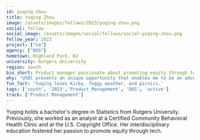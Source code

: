 ```yaml
---
id: yuqing-zhou
title: Yuqing Zhou
image: /assets/images/fellows/2023/yuqing-zhou.png
social: fellow
social_image: /assets/images/social/fellows/social-yuqing-zhou.png
fellow_year: 2023
project: ["na"]
agency: ["DOS"]
hometown: Highland Park, NJ 
university: Rutgers University
region: south
bio_short: Product manager passionate about promoting equity through tech
why: "USDC presents an unique opportunity that enables me to be an advocate for the public and allows me to lead impactful projects for the present and the future."
fun_fact: 'Yuqing loves Kirby, foggy weather, and picnics.'
tags: ['south', '2023','Product_Management', 'DOS', 'active']
track: ['Product Management']
---
```


Yuqing holds a bachelor's degree in Statistics from Rutgers University. Previously, she worked as an analyst at a Certified Community Behavioral Health Clinic and at the U.S. Copyright Office. Her interdisciplinary education fostered her passion to promote equity through tech. 
